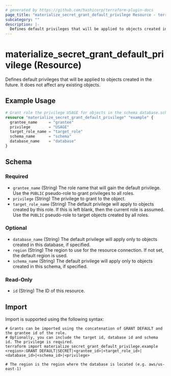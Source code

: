 ```yaml
---
# generated by https://github.com/hashicorp/terraform-plugin-docs
page_title: "materialize_secret_grant_default_privilege Resource - terraform-provider-materialize"
subcategory: ""
description: |-
  Defines default privileges that will be applied to objects created in the future. It does not affect any existing objects.
---
```


# materialize_secret_grant_default_privilege (Resource)

Defines default privileges that will be applied to objects created in the future. It does not affect any existing objects.

## Example Usage

```terraform
# Grant role the privilege USAGE for objects in the schema database.schema
resource "materialize_secret_grant_default_privilege" "example" {
  grantee_name     = "grantee"
  privilege        = "USAGE"
  target_role_name = "target_role"
  schema_name      = "schema"
  database_name    = "database"
}
```

<!-- schema generated by tfplugindocs -->
## Schema

### Required

- `grantee_name` (String) The role name that will gain the default privilege. Use the `PUBLIC` pseudo-role to grant privileges to all roles.
- `privilege` (String) The privilege to grant to the object.
- `target_role_name` (String) The default privilege will apply to objects created by this role. If this is left blank, then the current role is assumed. Use the `PUBLIC` pseudo-role to target objects created by all roles.

### Optional

- `database_name` (String) The default privilege will apply only to objects created in this database, if specified.
- `region` (String) The region to use for the resource connection. If not set, the default region is used.
- `schema_name` (String) The default privilege will apply only to objects created in this schema, if specified.

### Read-Only

- `id` (String) The ID of this resource.

## Import

Import is supported using the following syntax:

```shell
# Grants can be imported using the concatenation of GRANT DEFAULT and the grantee id of the role.
# Optionally, you can include the target id, database id and schema id. The privilege is required.
terraform import materialize_secret_grant_default_privilege.example <region>:GRANT DEFAULT|SECRET|<grantee_id>|<target_role_id>|<database_id>|<schema_id>|<privilege>

# The region is the region where the database is located (e.g. aws/us-east-1)
```
